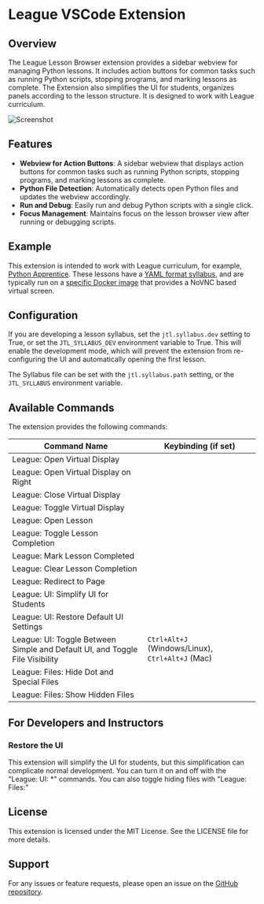 # League VSCode Extension

## Overview

The League Lesson Browser extension provides a sidebar webview for managing
Python lessons. It includes action buttons for common tasks such as running
Python scripts, stopping programs, and marking lessons as complete. The
Extension also simplifies the UI for students, organizes panels according to the
lesson structure. It is designed to work with League curriculum. 

![Screenshot](https://images.jointheleague.org/misc/codeserver-screen.png)


## Features

- **Webview for Action Buttons**: A sidebar webview that displays action buttons for common tasks such as running Python scripts, stopping programs, and marking lessons as complete.
- **Python File Detection**: Automatically detects open Python files and updates the webview accordingly.
- **Run and Debug**: Easily run and debug Python scripts with a single click. 
- **Focus Management**: Maintains focus on the lesson browser view after running or debugging scripts.

## Example

This extension is intended to work with League curriculum, for example, [Python
Apprentice](https://github.com/league-curriculum/Python-Apprentice). These
lessons have a [YAML format
syllabus](https://github.com/league-curriculum/Python-Apprentice/blob/master/.jtl/syllabus.yaml),
and are typically run on a [specific Docker
image](https://github.com/league-infrastructure/docker-codeserver-python) that
provides a NoVNC based virtual screen. 

## Configuration

If you are developing a lesson syllabus, set the `jtl.syllabus.dev` setting to
True, or set the `JTL_SYLLABUS_DEV` environment variable to True. This will
enable the development mode, which will prevent the extension from
re-configuring the UI and automatically opening the first lesson. 

The Syllabus file can be set with the `jtl.syllabus.path` setting, or the
`JTL_SYLLABUS` environment variable.

## Available Commands

The extension provides the following commands:

| Command Name | Keybinding (if set) |
|--------------|---------------------|
| League: Open Virtual Display |      |
| League: Open Virtual Display on Right |      |
| League: Close Virtual Display |      |
| League: Toggle Virtual Display |      |
| League: Open Lesson |      |
| League: Toggle Lesson Completion |      |
| League: Mark Lesson Completed |      |
| League: Clear Lesson Completion |      |
| League: Redirect to Page |      |
| League: UI: Simplify UI for Students |      |
| League: UI: Restore Default UI Settings |      |
| League: UI: Toggle Between Simple and Default UI, and Toggle File Visibility | `Ctrl+Alt+J` (Windows/Linux), `Ctrl+Alt+J` (Mac) |
| League: Files: Hide Dot and Special Files |      |
| League: Files: Show Hidden Files |      |

## For Developers and Instructors

### Restore the UI

This extension will simplify the UI for students, but this simplification can
complicate normal development. You can turn it on and off with the "League: UI:
*" commands. You can also toggle hiding files with "League: Files:"


## License

This extension is licensed under the MIT License. See the LICENSE file for more details.

## Support

For any issues or feature requests, please open an issue on the [GitHub repository](https://github.com/your-repo/league-vscode-ext).
